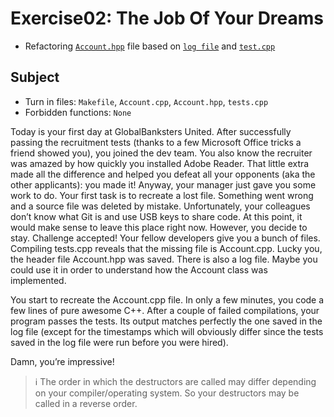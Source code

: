 # Exercise02: The Job Of Your Dreams
- Refactoring [`Account.hpp`](assets/Account.hpp) file based on [`log file`](assets/19920104_091532.log) and [`test.cpp`](assets/test.cpp)

## Subject
- Turn in files: `Makefile`, `Account.cpp`, `Account.hpp`, `tests.cpp`
- Forbidden functions: `None`

Today is your first day at GlobalBanksters United. After successfully passing the recruitment tests (thanks to a few Microsoft Office tricks a friend showed you), you joined the dev team. You also know the recruiter was amazed by how quickly you installed Adobe Reader. That little extra made all the difference and helped you defeat all your opponents (aka the other applicants): you made it!
Anyway, your manager just gave you some work to do. Your first task is to recreate a lost file. Something went wrong and a source file was deleted by mistake. Unfortunately, your colleagues don’t know what Git is and use USB keys to share code. At this point, it would make sense to leave this place right now. However, you decide to stay. Challenge accepted!
Your fellow developers give you a bunch of files. Compiling tests.cpp reveals that the missing file is Account.cpp. Lucky you, the header file Account.hpp was saved. There is also a log file. Maybe you could use it in order to understand how the Account class was implemented.

You start to recreate the Account.cpp file. In only a few minutes, you code a few lines of pure awesome C++. After a couple of failed compilations, your program passes the tests. Its output matches perfectly the one saved in the log file (except for the timestamps which will obviously differ since the tests saved in the log file were run before you were hired).

Damn, you’re impressive!

> ℹ️ The order in which the destructors are called may differ depending on your compiler/operating system. So your destructors may be called in a reverse order.